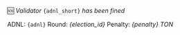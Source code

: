 🆘 *Validator* `{adnl_short}` *has been fined*

ADNL: `{adnl}`
Round: *{election_id}*
Penalty: *{penalty} TON*
